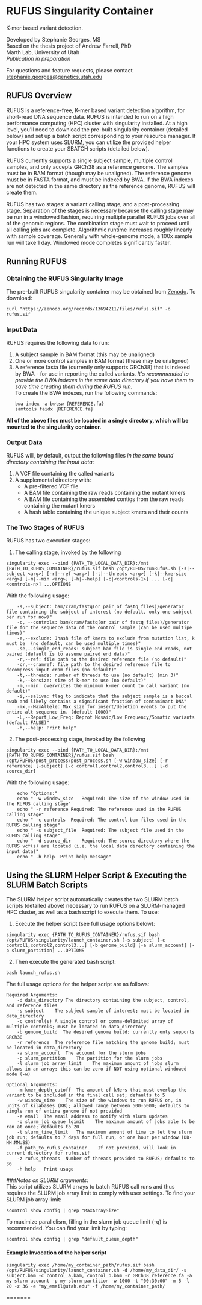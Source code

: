 RUFUS Singularity Container
=====

K-mer based variant detection. 

Developed by Stephanie Georges, MS\
Based on the thesis project of Andrew Farrell, PhD\
Marth Lab, University of Utah\
*Publication in preparation*

For questions and feature requests, please contact [stephanie.georges@genetics.utah.edu](stephanie.georges@genetics.utah.edu)

## RUFUS Overview

RUFUS is a reference-free, K-mer based variant detection algorithm, for short-read DNA sequence data. RUFUS is intended to run on a high performance computing (HPC) cluster with singularity installed. At a high level, you'll need to download the pre-built singularity container (detailed below) and set up a batch script corresponding to your resource manager. If your HPC system uses SLURM, you can utilize the provided helper functions to create your SBATCH scripts (detailed below).

RUFUS currently supports a single subject sample, multiple control samples, and only accepts GRCh38 as a reference genome. The samples must be in BAM format (though may be unaligned). The reference genome must be in FASTA format, and must be indexed by BWA. If the BWA indexes are not detected in the same directory as the reference genome, RUFUS will create them.

RUFUS has two stages: a variant calling stage, and a post-processing stage. Separation of the stages is necessary because the calling stage may be run in a windowed fashion, requiring multiple parallel RUFUS jobs over all of the genomic regions. The combination stage must wait to proceed until all calling jobs are complete. Algorithmic runtime increases roughly linearly with sample coverage. Generally with whole-genome mode, a 100x sample run will take 1 day. Windowed mode completes significantly faster.


## Running RUFUS

### Obtaining the RUFUS Singularity Image

 The pre-built RUFUS singularity container may be obtained from [Zenodo](https://zenodo.org/records/13694211). To download:
```
curl "https://zenodo.org/records/13694211/files/rufus.sif" -o rufus.sif
```

### Input Data

RUFUS requires the following data to run:
1) A subject sample in BAM format (this may be unaligned)
2) One or more control samples in BAM format (these may be unaligned)
3) A reference fasta file (currently only supports GRCh38) that is indexed by BWA - for use in reporting the called variants. *It's recommended to provide the BWA indexes in the same data directory if you have them to save time creating them during the RUFUS run.*\
   To create the BWA indexes, run the following commands:
   ```
   bwa index -a bwtsw {REFERENCE.fa}
   samtools faidx {REFERENCE.fa}
   ```

**All of the above files must be located in a single directory, which will be mounted to the singularity container.**

### Output Data

RUFUS will, by default, output the following files *in the same bound directory containing the input data*:
1) A VCF file containing the called variants
2) A supplemental directory with:
    * A pre-filtered VCF file
    * A BAM file containing the raw reads containing the mutant kmers
    * A BAM file containing the assembled contigs from the raw reads containing the mutant kmers
    * A hash table containing the unique subject kmers and their counts

 
### The Two Stages of RUFUS

RUFUS has two execution stages:
1) The calling stage, invoked by the following
```
singularity exec --bind {PATH_TO_LOCAL_DATA_DIR}:/mnt {PATH_TO_RUFUS_CONTAINER}/rufus.sif bash /opt/RUFUS/runRufus.sh [-s|--subject <arg>] [-r|--ref <arg>] [-t|--threads <arg>] [-k|--kmersize <arg>] [-m|--min <arg>] [-h|--help] [-c|<controls-1>] ... [-c|<controls-n>] ...OPTIONS
```
With the following usage:
```
    -s,--subject: bam/cram/fastq(or pair of fastq files)/generator file containing the subject of interest (no default, only one subject per run for now)"
    -c, --controls: bam/cram/fastq(or pair of fastq files)/generator file for the sequence data of the control sample (can be used multipe times)"
    -e,--exclude: Jhash file of kmers to exclude from mutation list, k must be  (no default, can be used multiple times)"
    -se,--single_end_reads: subject bam file is single end reads, not paired (default is to assume paired end data)"
    -r,--ref: file path to the desired reference file (no default)"
    -cr,--cramref: file path to the desired reference file to decompress input cram files (no default)"
    -t,--threads: number of threads to use (no default) (min 3)"
    -k,--kersize: size of k-mer to use (no default)"
    -m,--min: overwrites the minimum k-mer count to call variant (no default)"
    -i,--saliva: flag to indicate that the subject sample is a buccal swab and likely contains a significant fraction of contaminant DNA"
    -mx,--MaxAllele: Max size for insert/deletion events to put the entire alt sequence in. (default 1000)"
    -L,--Report_Low_Freq: Reprot Mosaic/Low Frequency/Somatic variants (default FALSE)"
    -h,--help: Print help"
```

2) The post-processing stage, invoked by the following
```
singularity exec --bind {PATH_TO_LOCAL_DATA_DIR}:/mnt {PATH_TO_RUFUS_CONTAINER}/rufus.sif bash /opt/RUFUS/post_process/post_process.sh [-w window_size] [-r reference] [-subject] [-c control1,control2,control3...] [-d source_dir]
```
With the following usage:
```
    echo "Options:"
    echo " -w window_size   Required: The size of the window used in the RUFUS calling stage"
    echo " -r reference Required: The reference used in the RUFUS calling stage"
    echo " -c controls  Required: The control bam files used in the RUFUS calling stage"
    echo " -s subject_file  Required: The subject file used in the RUFUS calling stage"
    echo " -d source_dir    Required: The source directory where the RUFUS vcf(s) are located (i.e. the local data directory containing the input data)"
    echo " -h help  Print help message"
```


## Using the SLURM Helper Script & Executing the SLURM Batch Scripts

The SLURM helper script automatically creates the two SLURM batch scripts (detailed above) necessary to run RUFUS on a SLURM-managed HPC cluster, as well as a bash script to execute them. To use:
1) Execute the helper script (see full usage options below):
``` 
singularity exec {PATH_TO_RUFUS_CONTAINER}/rufus.sif bash /opt/RUFUS/singularity/launch_container.sh [-s subject] [-c control1,control2,control3...] [-b genome_build] [-a slurm_account] [-p slurm_partition] ...OPTIONS
```

2) Then execute the generated bash script:
```
bash launch_rufus.sh
```

The full usage options for the helper script are as follows:
```
Required Arguments:
    -d data_directory The directory containing the subject, control, and reference files
    -s subject    The subject sample of interest; must be located in data_directory
    -c control(s) A single control or comma-delimited array of multiple controls; must be located in data_directory
    -b genome_build  The desired genome build; currently only supports GRCh38
    -r reference  The reference file matching the genome build; must be located in data_directory
    -a slurm_account  The account for the slurm jobs
    -p slurm_partition    The partition for the slurm jobs
    -l slurm_job_array_limit    The maximum amount of jobs slurm allows in an array; this can be zero if NOT using optional windowed mode (-w)
    
Optional Arguments:
    -m kmer_depth_cutoff  The amount of kMers that must overlap the variant to be included in the final call set; defaults to 5
    -w window_size    The size of the windows to run RUFUS on, in units of kilabases (KB); allowed range between 500-5000; defaults to single run of entire genome if not provided
    -e email  The email address to notify with slurm updates
    -q slurm_job_queue_lgimit    The maximum amount of jobs able to be ran at once; defaults to 20
    -t slurm_time_limit   The maximum amount of time to let the slurm job run; defaults to 7 days for full run, or one hour per window (DD-HH:MM:SS)
    -f path_to_rufus_container    If not provided, will look in current directory for rufus.sif
    -z rufus_threads  Number of threads provided to RUFUS; defaults to 36
    -h help   Print usage
```

###*Notes on SLURM arguments*:\
This script utilizes SLURM arrays to batch RUFUS call runs and thus requires the SLURM job array limit to comply with user settings. To find your SLURM job array limit:
```
scontrol show config | grep "MaxArraySize"
```

To maximize parallelism, filling in the slurm job queue limit (-q) is recommended. You can find your limit by typing:
```
scontrol show config | grep "default_queue_depth"
```

#### Example Invocation of the helper script
```
singularity exec /home/my_container_path/rufus.sif bash /opt/RUFUS/singularity/launch_container.sh -d /home/my_data_dir/ -s subject.bam -c control_a.bam, control_b.bam -r GRCh38_reference.fa -a my-slurm-account -p my-slurm-partition -w 1000 -t "00:30:00" -m 5 -l 20 -z 36 -e "my_email@utah.edu" -f /home/my_container_path/
```
=======

